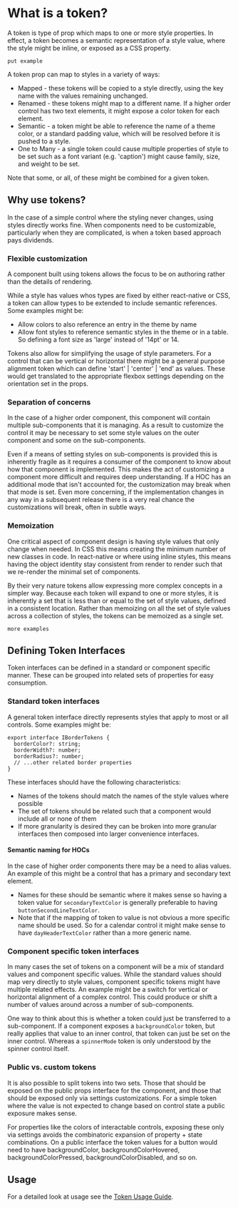 # What is a token?

A token is type of prop which maps to one or more style properties. In effect, a token becomes a semantic representation of a style value, where the style might be inline, or exposed as a CSS property.

`put example`

A token prop can map to styles in a variety of ways:

- Mapped - these tokens will be copied to a style directly, using the key name with the values remaining unchanged.
- Renamed - these tokens might map to a different name. If a higher order control has two text elements, it might expose a color token for each element.
- Semantic - a token might be able to reference the name of a theme color, or a standard padding value, which will be resolved before it is pushed to a style.
- One to Many - a single token could cause multiple properties of style to be set such as a font variant (e.g. 'caption') might cause family, size, and weight to be set.

Note that some, or all, of these might be combined for a given token.

## Why use tokens?

In the case of a simple control where the styling never changes, using styles directly works fine. When components need to be customizable, particularly when they are complicated, is when a token based approach pays dividends.

### Flexible customization

A component built using tokens allows the focus to be on authoring rather than the details of rendering.

While a style has values whos types are fixed by either react-native or CSS, a token can allow types to be extended to include semantic references. Some examples might be:

- Allow colors to also reference an entry in the theme by name
- Allow font styles to reference semantic styles in the theme or in a table. So defining a font size as 'large' instead of '14pt' or 14.

Tokens also allow for simplifying the usage of style parameters. For a control that can be vertical or horizontal there might be a general purpose alignment token which can define 'start' | 'center' | 'end' as values. These would get translated to the appropriate flexbox settings depending on the orientation set in the props.

### Separation of concerns

In the case of a higher order component, this component will contain multiple sub-components that it is managing. As a result to customize the control it may be necessary to set some style values on the outer component and some on the sub-components.

Even if a means of setting styles on sub-components is provided this is inherently fragile as it requires a consumer of the component to know about how that component is implemented. This makes the act of customizing a component more difficult and requires deep understanding. If a HOC has an additional mode that isn't accounted for, the customization may break when that mode is set. Even more concerning, if the implementation changes in any way in a subsequent release there is a very real chance the customizations will break, often in subtle ways.

### Memoization

One critical aspect of component design is having style values that only change when needed. In CSS this means creating the minimum number of new classes in code. In react-native or where using inline styles, this means having the object identity stay consistent from render to render such that we re-render the minimal set of components.

By their very nature tokens allow expressing more complex concepts in a simpler way. Because each token will expand to one or more styles, it is inherently a set that is less than or equal to the set of style values, defined in a consistent location. Rather than memoizing on all the set of style values across a collection of styles, the tokens can be memoized as a single set.

`more examples`

## Defining Token Interfaces

Token interfaces can be defined in a standard or component specific manner. These can be grouped into related sets of properties for easy consumption.

### Standard token interfaces

A general token interface directly represents styles that apply to most or all controls. Some examples might be:

    export interface IBorderTokens {
      borderColor?: string;
      borderWidth?: number;
      borderRadius?: number;
      // ...other related border properties
    }

These interfaces should have the following characteristics:

- Names of the tokens should match the names of the style values where possible
- The set of tokens should be related such that a component would include all or none of them
- If more granularity is desired they can be broken into more granular interfaces then composed into larger convenience interfaces.

#### Semantic naming for HOCs

In the case of higher order components there may be a need to alias values. An example of this might be a control that has a primary and secondary text element.

- Names for these should be semantic where it makes sense so having a token value for `secondaryTextColor` is generally preferable to having `buttonSecondLineTextColor`.
- Note that if the mapping of token to value is not obvious a more specific name should be used. So for a calendar control it might make sense to have `dayHeaderTextColor` rather than a more generic name.

### Component specific token interfaces

In many cases the set of tokens on a component will be a mix of standard values and component specific values. While the standard values should map very directly to style values, component specific tokens might have multiple related effects. An example might be a switch for vertical or horizontal alignment of a complex control. This could produce or shift a number of values around across a number of sub-components.

One way to think about this is whether a token could just be transferred to a sub-component. If a component exposes a `backgroundColor` token, but really applies that value to an inner control, that token can just be set on the inner control. Whereas a `spinnerMode` token is only understood by the spinner control itself.

### Public vs. custom tokens

It is also possible to split tokens into two sets. Those that should be exposed on the public props interface for the component, and those that should be exposed only via settings customizations. For a simple token where the value is not expected to change based on control state a public exposure makes sense.

For properties like the colors of interactable controls, exposing these only via settings avoids the combinatoric expansion of property + state combinations. On a public interface the token values for a button would need to have backgroundColor, backgroundColorHovered, backgroundColorPressed, backgroundColorDisabled, and so on.

## Usage

For a detailed look at usage see the [Token Usage Guide](src/TokenUsage.md).
